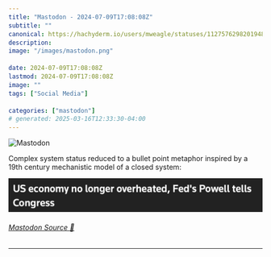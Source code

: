 ```yaml
---
title: "Mastodon - 2024-07-09T17:08:08Z"
subtitle: ""
canonical: https://hachyderm.io/users/mweagle/statuses/112757629820194870
description:
image: "/images/mastodon.png"

date: 2024-07-09T17:08:08Z
lastmod: 2024-07-09T17:08:08Z
image: ""
tags: ["Social Media"]

categories: ["mastodon"]
# generated: 2025-03-16T12:33:30-04:00
---
```

![Mastodon](/images/mastodon.png)

<p>Complex system status reduced to a bullet point metaphor inspired by a 19th century mechanistic model of a closed system:</p>

![](44f971f264d61443.png)

###### [Mastodon Source 🐘](https://hachyderm.io/@mweagle/112757629820194870)

___
